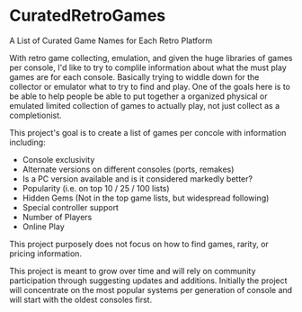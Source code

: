 # CuratedRetroGames
A List of Curated Game Names for Each Retro Platform

With retro game collecting, emulation, and given the huge libraries of games per console, I'd like to try to complile information about what the must play games are for each console.  Basically trying to widdle down for the collector or emulator what to try to find and play.  One of the goals here is to be able to help people be able to put together a organized physical or emulated limited collection of games to actually play, not just collect as a completionist.    

This project's goal is to create a list of games per concole with information including:   
- Console exclusivity 
- Alternate versions on different consoles (ports, remakes) 
- Is a PC version available and is it considered markedly better?
- Popularity (i.e. on top 10 / 25 / 100 lists)
- Hidden Gems (Not in the top game lists, but widespread following)
- Special controller support
- Number of Players
- Online Play

This project purposely does not focus on how to find games, rarity, or pricing information.  

This project is meant to grow over time and will rely on community participation through suggesting updates and additions.
Initially the project will concentrate on the most popular systems per generation of console and will start with the oldest consoles first.           
